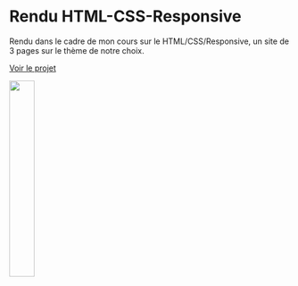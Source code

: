# Rendu HTML-CSS-Responsive
 
Rendu dans le cadre de mon cours sur le HTML/CSS/Responsive, un site de 3 pages sur le thème de notre choix.

<a href="https://thomas-dg.github.io/Rendu-HTML-CSS-Responsive/" target="_blank"> Voir le projet </a> 

<img src="https://media.giphy.com/media/3o72EZplI5RBdJU17q/giphy.gif" width="30%">
